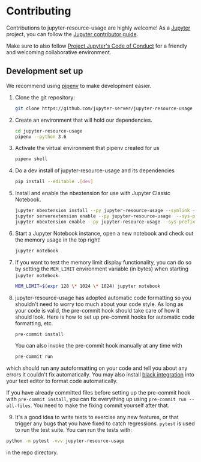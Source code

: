 # Contributing

Contributions to jupyter-resource-usage are highly welcome! As a [Jupyter](https://jupyter.org) project,
you can follow the [Jupyter contributor guide](https://jupyter.readthedocs.io/en/latest/contributor/content-contributor.html).

Make sure to also follow [Project Jupyter's Code of Conduct](https://github.com/jupyter/governance/blob/master/conduct/code_of_conduct.md)
for a friendly and welcoming collaborative environment.

## Development set up

We recommend using [pipenv](https://docs.pipenv.org/) to make development easier.

1. Clone the git repository:

   ```bash
   git clone https://github.com/jupyter-server/jupyter-resource-usage
   ```

2. Create an environment that will hold our dependencies.

   ```bash
   cd jupyter-resource-usage
   pipenv --python 3.6
   ```

3. Activate the virtual environment that pipenv created for us

   ```bash
   pipenv shell
   ```

4. Do a dev install of jupyter-resource-usage and its dependencies

   ```bash
   pip install --editable .[dev]
   ```

5. Install and enable the nbextension for use with Jupyter Classic Notebook.

   ```bash
   jupyter nbextension install --py jupyter-resource-usage --symlink --sys-prefix
   jupyter serverextension enable --py jupyter-resource-usage  --sys-prefix
   jupyter nbextension enable --py jupyter-resource-usage --sys-prefix
   ```

6. Start a Jupyter Notebook instance, open a new notebook and check out the memory usage
   in the top right!

   ```bash
   jupyter notebook
   ```

7. If you want to test the memory limit display functionality, you can do so by setting
   the `MEM_LIMIT` environment variable (in bytes) when starting `jupyter notebook`.

   ```bash
   MEM_LIMIT=$(expr 128 \* 1024 \* 1024) jupyter notebook
   ```

8. jupyter-resource-usage has adopted automatic code formatting so you shouldn't
need to worry too much about your code style.
As long as your code is valid,
the pre-commit hook should take care of how it should look. Here is how to set up pre-commit hooks for automatic code formatting, etc.

    ```bash
    pre-commit install
    ```

    You can also invoke the pre-commit hook manually at any time with

    ```bash
    pre-commit run
    ```

which should run any autoformatting on your code
and tell you about any errors it couldn't fix automatically.
You may also install [black integration](https://github.com/ambv/black#editor-integration)
into your text editor to format code automatically.

If you have already committed files before setting up the pre-commit
hook with `pre-commit install`, you can fix everything up using
`pre-commit run --all-files`.  You need to make the fixing commit
yourself after that.

9. It's a good idea to write tests to exercise any new features,
or that trigger any bugs that you have fixed to catch regressions. `pytest` is used to run the test suite. You can run the tests with:

```bash
python -m pytest -vvv jupyter-resource-usage
```

in the repo directory.
